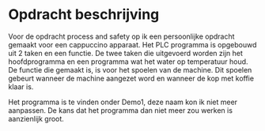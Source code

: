 # Opdracht beschrijving

Voor de opdracht process and safety op ik een persoonlijke opdracht gemaakt voor een cappuccino apparaat.
Het PLC programma is opgebouwd uit 2 taken en een functie. De twee taken die uitgevoerd worden zijn het hoofdprogramma en een programma wat het water op temperatuur houd. De functie die gemaakt is, is voor het spoelen van de machine. Dit spoelen gebeurt wanneer de machine aangezet word en wanneer de kop met koffie klaar is.

Het programma is te vinden onder Demo1, deze naam kon ik niet meer aanpassen. De kans dat het programma dan niet meer zou werken is aanzienlijk groot.
